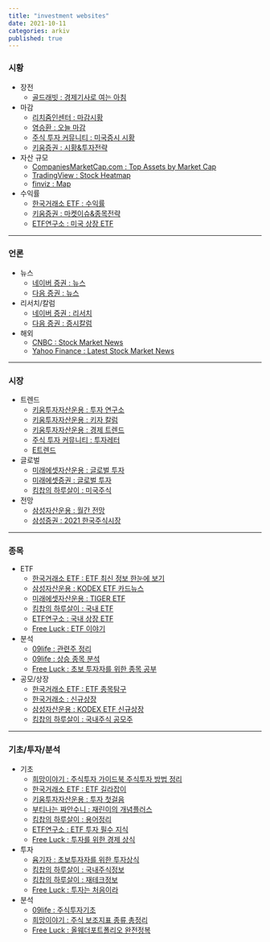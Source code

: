 ```yaml
---
title: "investment websites"
date: 2021-10-11
categories: arkiv
published: true
---
```


### 시황

- 장전
  - [골드래빗 : 경제기사로 여는 아침](https://brunch.co.kr/magazine/sinmorning)
- 마감
  - [리치줌인센터 : 마감시황](https://brunch.co.kr/@a43bc8f3787943b#articles)
  - [염승환 : 오늘 마감](https://brunch.co.kr/@6a5b8881f191434#articles)
  - [주식 투자 커뮤니티 : 미국증시 시황](https://usstockinfo.tistory.com/m/category/%EB%AF%B8%EA%B5%AD%EC%A6%9D%EC%8B%9C%20%EC%8B%9C%ED%99%A9)
  - [키움증권 : 시황&투자전략](https://m.post.naver.com/my/series/detail.naver?seriesNo=526982&memberNo=30473277)
- 자산 규모
  - [CompaniesMarketCap.com : Top Assets by Market Cap](https://companiesmarketcap.com/assets-by-market-cap/)
  - [TradingView : Stock Heatmap](https://www.tradingview.com/heatmap/stock/)
  - [finviz : Map](https://finviz.com/map.ashx)
- 수익률
  - [한국거래소 ETF : 수익률](https://m.post.naver.com/my/series/detail.naver?seriesNo=212549&memberNo=32787516)
  - [키움증권 : 마켓이슈&종목전략](https://m.post.naver.com/my/series/detail.naver?seriesNo=193543&memberNo=30473277)
  - [ETF연구소 : 미국 상장 ETF](https://m.blog.naver.com/just_do_etf?categoryNo=16)

***

### 언론

- 뉴스
  - [네이버 증권 : 뉴스](https://m.stock.naver.com/index.html#/news/mainnews)
  - [다음 증권 : 뉴스](https://m.finance.daum.net/news)
- 리서치/칼럼
  - [네이버 증권 : 리서치](https://m.stock.naver.com/index.html#/research/invest)
  - [다음 증권 : 증시칼럼](https://m.finance.daum.net/investment/stock_market)
- 해외
  - [CNBC : Stock Market News](https://www.cnbc.com/stocks/)
  - [Yahoo Finance : Latest Stock Market News](https://finance.yahoo.com/topic/stock-market-news)

***

### 시장

- 트렌드
  - [키움투자자산운용 : 투자 연구소](https://m.blog.naver.com/PostList.naver?blogId=kiwoomammkt&categoryNo=6)
  - [키움투자자산운용 : 키자 칼럼](https://m.blog.naver.com/PostList.naver?blogId=kiwoomammkt&categoryNo=7)
  - [키움투자자산운용 : 경제 트렌드](https://m.blog.naver.com/PostList.naver?blogId=kiwoomammkt&categoryNo=8)
  - [주식 투자 커뮤니티 : 투자레터](https://usstockinfo.tistory.com/m/category/%ED%88%AC%EC%9E%90%EB%A0%88%ED%84%B0)
  - [E트렌드](https://brunch.co.kr/@e2c67f679a52441#articles)
- 글로벌
  - [미래에셋자산운용 : 글로벌 투자](https://m.blog.naver.com/m_invest?categoryNo=47)
  - [미래에셋증권 : 글로벌 투자](https://m.post.naver.com/my/series/detail.naver?seriesNo=230018&memberNo=5010025)
  - [킴찹의 하루살이 : 미국주식](https://m.blog.naver.com/ssibar1188?categoryNo=38)
- 전망
  - [삼성자산운용 : 월간 전망](https://m.post.naver.com/my/series/detail.naver?seriesNo=300396&memberNo=3955693)
  - [삼성증권 : 2021 한국주식시장](https://m.post.naver.com/my/series/detail.naver?seriesNo=633668&memberNo=1553580)

***

### 종목

- ETF
  - [한국거래소 ETF : ETF 최신 정보 한눈에 보기](https://m.post.naver.com/my/series/detail.naver?seriesNo=242027&memberNo=32787516)
  - [삼성자산운용 : KODEX ETF 카드뉴스](https://m.blog.naver.com/kodex_r2?categoryNo=1)
  - [미래에셋자산운용 : TIGER ETF](https://m.blog.naver.com/m_invest?categoryNo=42)
  - [킴찹의 하루살이 : 국내 ETF](https://m.blog.naver.com/ssibar1188?categoryNo=45)
  - [ETF연구소 : 국내 상장 ETF](https://m.blog.naver.com/just_do_etf?categoryNo=19)
  - [Free Luck : ETF 이야기](https://free00life.tistory.com/m/category/%EC%9E%90%EB%B3%B8%EC%A3%BC%EC%9D%98%20%EB%B0%94%EB%9D%BC%EB%B3%B4%EA%B8%B0/ETF%20%EC%9D%B4%EC%95%BC%EA%B8%B0)
- 분석
  - [09life : 관련주 정리](https://09life.tistory.com/m/category/%EC%9E%AC%ED%85%8C%ED%81%AC/%EA%B4%80%EB%A0%A8%EC%A3%BC%20%EC%A0%95%EB%A6%AC)
  - [09life : 상승 종목 분석](https://09life.tistory.com/m/category/%EC%9E%AC%ED%85%8C%ED%81%AC/%EC%83%81%EC%8A%B9%20%EC%A2%85%EB%AA%A9%20%EB%B6%84%EC%84%9D)
  - [Free Luck : 초보 투자자를 위한 종목 공부](https://free00life.tistory.com/m/category/%EC%9E%90%EB%B3%B8%EC%A3%BC%EC%9D%98%20%EB%B0%94%EB%9D%BC%EB%B3%B4%EA%B8%B0/%EC%B4%88%EB%B3%B4%20%ED%88%AC%EC%9E%90%EC%9E%90%EB%A5%BC%20%EC%9C%84%ED%95%9C%20%EC%A2%85%EB%AA%A9%20%EA%B3%B5%EB%B6%80)
- 공모/상장
  - [한국거래소 ETF : ETF 종목탐구](https://m.post.naver.com/my/series/detail.naver?seriesNo=574436&memberNo=32787516)
  - [한국거래소 : 신규상장](https://m.blog.naver.com/PostList.naver?blogId=happy_krx&categoryNo=104)
  - [삼성자산운용 : KODEX ETF 신규상장](https://m.blog.naver.com/kodex_r2?categoryNo=6)
  - [킴찹의 하루살이 : 국내주식 공모주](https://m.blog.naver.com/ssibar1188?categoryNo=43)

***

### 기초/투자/분석

- 기초
  - [희망이야기 : 주식투자 가이드북 주식투자 방법 정리](https://layhope.tistory.com/212)
  - [한국거래소 ETF : ETF 길라잡이](https://m.post.naver.com/my/series/detail.naver?seriesNo=223580&memberNo=32787516)
  - [키움투자자산운용 : 투자 첫걸음](https://m.blog.naver.com/PostList.naver?blogId=kiwoomammkt&categoryNo=1)
  - [부티나는 짜안수니 : 재린이의 개념플러스](https://m.blog.naver.com/yolohayo?categoryNo=1)
  - [킴찹의 하루살이 : 용어정리](https://m.blog.naver.com/ssibar1188?categoryNo=33)
  - [ETF연구소 : ETF 투자 필수 지식](https://m.blog.naver.com/just_do_etf?categoryNo=6)
  - [Free Luck : 투자를 위한 경제 상식](https://free00life.tistory.com/m/category/%EC%9E%90%EB%B3%B8%EC%A3%BC%EC%9D%98%20%EB%B0%94%EB%9D%BC%EB%B3%B4%EA%B8%B0/%ED%88%AC%EC%9E%90%EB%A5%BC%20%EC%9C%84%ED%95%9C%20%EA%B2%BD%EC%A0%9C%20%EC%83%81%EC%8B%9D)
- 투자
  - [윰기자 : 초보투자자를 위한 투자상식](https://brunch.co.kr/magazine/invest-ucast)
  - [킴찹의 하루살이 : 국내주식정보](https://m.blog.naver.com/ssibar1188?categoryNo=44)
  - [킴찹의 하루살이 : 재테크정보](https://m.blog.naver.com/ssibar1188?categoryNo=34)
  - [Free Luck : 투자는 처음이라](https://free00life.tistory.com/m/category/%EC%9E%90%EB%B3%B8%EC%A3%BC%EC%9D%98%20%EB%B0%94%EB%9D%BC%EB%B3%B4%EA%B8%B0/%ED%88%AC%EC%9E%90%EB%8A%94%20%EC%B2%98%EC%9D%8C%EC%9D%B4%EB%9D%BC)
- 분석
  - [09life : 주식투자기초](https://09life.tistory.com/m/category/%EC%9E%AC%ED%85%8C%ED%81%AC/%EC%A3%BC%EC%8B%9D%ED%88%AC%EC%9E%90%EA%B8%B0%EC%B4%88)
  - [희망이야기 : 주식 보조지표 종류 총정리](https://layhope.tistory.com/380)
  - [Free Luck : 올웨더포트폴리오 완전정복](https://free00life.tistory.com/m/category/%EC%9E%90%EB%B3%B8%EC%A3%BC%EC%9D%98%20%EB%B0%94%EB%9D%BC%EB%B3%B4%EA%B8%B0/%EC%98%AC%EC%9B%A8%EB%8D%94%ED%8F%AC%ED%8A%B8%ED%8F%B4%EB%A6%AC%EC%98%A4%20%EC%99%84%EC%A0%84%EC%A0%95%EB%B3%B5)

